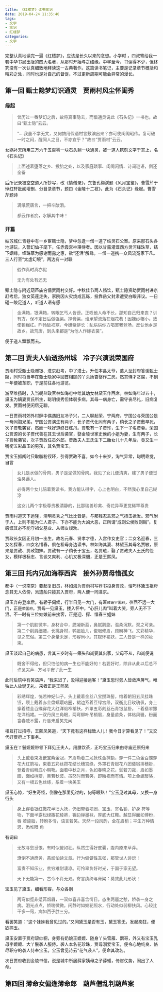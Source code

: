 ```yaml
---
title: 《红楼梦》读书笔记
date: 2019-04-24 11:35:40
tags:
- 文学
- 笔记
- 红楼梦
categories:
- 文学
---
```


完整认真地读完一遍《红楼梦》，应该是长久以来的念想。小学时 ，四叔寄给我一套中华书局出版的四大名著，从那时开始与之结缘。中学至今，书读得不少，但终究没有一次认真细致地拜读这一古典著作。这篇读书笔记，主要是记录章节概括和精彩之处，同时也是对自己的督促，不过更新周期可能会异常的漫长。

<!--more-->

## 第一回 甄士隐梦幻识通灵　贾雨村风尘怀闺秀

### 缘起

> 曾历过一番梦幻之后，故将真事隐去，而借通灵说此《石头记》一书也，故曰“甄士隐”云云。
>
> "....我虽不学无文，又何妨用假语村言敷演出来？亦可使闺阁昭传。复可破一时之闷，醒同人之目，不亦宜乎？"故曰“贾雨村”云云。

女娲补天所用三万六千五百零一块石头剩一块通灵，被一道人镌刻文字于其上，名《石头记》

> 上面述着堕落之乡、投胎之处，以及家庭琐事、闺阁闲情、诗词谜语，倒还全备

后所记录被空空道人所抄写，改《情僧录》，东鲁孔梅溪题《风月宝鉴》，曹雪芹于悼红轩批阅增删、分目录章节，题曰《金陵十二衩》，此为《石头记》缘起。曹雪芹题诗

> 满纸荒唐言，一把辛酸泪。
>
> 都云作者痴，水解其中味！

### 开篇

姑苏城仁青巷中有一乡宦甄士隐，梦中忽逢一僧一道了结灵石公案。原来那石头各地游玩，入警幻仙子麾下，任赤霞宫神瑛侍者。因以甘露灌溉西方灵河绛珠草，结下姻缘。绛珠草为感谢雨露之惠，欲“还泪”解缘。一僧一道携一众风流冤家下凡。三人行至“太虚幻境”，两边有一对联

> 假作真时真亦假
>
> 无为有处有还无

甄士隐与附近葫芦庙穷儒贾雨村交好。中秋佳节两人畅饮，甄士隐资助贾雨村进京赶考后，独女英莲走失，家院因火灾烧成瓦砾，投靠岳父封肃遭受白眼非议。一日碰一跛足道人，听道人语有感

> 金满箱，银满箱，转眼乞丐人皆谤。正叹他人命不长，那知自己归来丧？训有方，保不定日后做强梁。择膏粱，谁承望流落在烟花巷！因嫌纱帽小，致使锁枷扛。昨怜破袄寒，今嫌紫蟒长：乱烘烘你方唱罢我登场，反认他乡是故乡。故荒唐，到头来都是“为他人作嫁衣裳”。

便于道人飘飘而去。

## 第二回 贾夫人仙逝扬州城　冷子兴演说荣国府

贾雨村受甄士隐赠银、进京赶考，中了进士，升任本县太爷，遣人至封府答谢甄士隐，同时将当年在甄士隐家中回首相顾的丫头娇杏娶作二房。然其恃才贪腐，不到一年便被革职，于是前往各地游览。

游至维扬时，入当朝盐政官林如海府中给其幼女林黛玉作西席。林如海年过五十，黛玉为嫡妻贾氏所生，聪明俊秀但体弱多病，其母一病身亡，需守丧尽礼，旧病复发。贾雨村便闲居无聊。

一日贾雨村郊外村肆中偶遇旧友冷子兴，二人聊起荣、宁两府。宁国公与荣国公是一母同胞兄弟。宁国公贾演生有两子，长子贾代化同有两子，稍长之子贾敷早死，次子贾敬袭官，然而一味好道终日炼丹。贾敬有一子贾珍，生下一子名贾蓉。荣国公贾源的长子贾代善在其去世后袭官，娶金陵世家史侯的小姐为妻，生有两子，长子贾赦袭官，次子贾政任员外郎。贾政夫人王氏生下二胎女儿十几年后，竟又生一嘴衔五彩晶玉的男孩，其名贾宝玉。

贾宝玉抓阄时只取脂粉钗环，引得贾政不喜。如今十来岁，淘气异常，聪明乖觉，自言

> 女儿是水做的骨肉，男子是泥做的骨肉。我见了女儿便清爽，建了男子便觉浊臭逼人。
>
> 必得两个女儿陪着我读书，我方能认得字，心上也明白，不然我心里自己糊涂
>
> 这女儿两个字极尊贵极清静的，比那瑞兽珍禽、奇花异草更觉稀罕尊贵

贾雨村道天下运隆，清明灵秀之气比比皆是，与那残忍乖邪之气搏击掀发。邪气附于人，上则不能为仁人君子、下亦不能为大凶大恶，正所谓“成则公侯败则贼”。复感慨其必不能守祖父基业、从师友规劝。

贾政长女因正月初一出生，故名元春、贤孝才德，入宫作女史官；二女名迎春，三女名探春，四女名惜春，俱在祖母身边读书。林如海其妻、林黛玉其母名贾敏，原来是贾赦、贾政胞妹。贾赦有一子稍长于宝玉，名贾琏，娶了贾政夫人王氏的侄女，模样极标志、言谈又爽利、心机又极深细，正是王熙凤。


## 第三回 托内兄如海荐西宾　接外孙贾母惜孤女

都中（一说南京）要起复旧员，林如海为贾雨村写荐书投身贾政，恰巧林黛玉祖母念其无人依傍，派遣船只接其入贾府，两人便一同进京。

黛玉弃舟登岸后，有轿子伺候，行半日见一大门，有匾`敕造宁国府`，往西不远一大门，正是`荣国府`。贾母一见黛玉，搂入怀中，“心肝儿肉”叫着大哭，旁人无不下泪。不一时有三位姑娘前来接客，正是迎、探、惜春三姐妹

> 第一个肌肤微丰，身材合中，腮凝新荔，鼻腻鹅脂，温柔沉默，观之可亲。第二个削肩细腰，长挑身材，鸭蛋脸儿，俊眼修眉，顾盼神飞，文彩精华，见之忘俗。第三个身量未足，形容尚小。其钗环裙袄，三人皆是一样的妆束。

黛玉谈起自己的病患，言其三岁时有一癞头和尚要其出家，父母不从，和尚便说

> 既舍不得他，但只怕他的病一生也不能好的！若要好时，除非从此以后总不许见哭声...方可平安了此一生

此时后院中有笑语声，“我来迟了，没得迎接远客！”黛玉思忖旁人皆敛声屏气，唯独此人放诞无礼。来者正是王熙凤

> 彩绣辉煌，恍若神妃仙子。头上戴着金丝八宝攒珠髻，绾着朝阳五凤挂珠钗，项上戴着赤金盘螭璎珞圈，裙边系着豆绿宫绦，双衡比目玫瑰佩，身上穿着缕金百蝶穿花大红洋缎窄褃袄，外罩五彩刻丝石青银鼠褂，下着翡翠撒花洋绉裙。一双丹凤三角眼，两弯柳叶吊梢眉，身量苗条，体格风骚，粉面含春威不露，丹唇未启笑先闻

相互打过招呼，王熙凤笑道，“天下竟有这样标致人儿！我今日才算看见了！”又交代好贾府上下事务。 

黛玉在丫鬟嬷嬷带领下拜见王夫人，用膳饮茶，正巧宝玉归来由寺庙还原归来

> 头上戴着束发嵌宝紫金冠，齐眉勒着二龙抢珠金抹额，穿一件二色金百蝶穿花大红箭袖，束着五彩丝攒花结长穗宫绦，外罩石青起花八团倭锻排穗褂，登着青缎粉底小朝靴。面若中秋之月，色如春晓之花，鬓若刀裁，眉如墨画，面如桃瓣，目若秋波。虽怒时而若笑，即瞋视而有情。项上金螭璎珞，又有一根五色丝绦，系着一块美玉

黛玉心惊，“好生奇怪，倒像在那里见过的，何等眼熟！”宝玉见过其母，又换一身行头

> 身上穿着银红撒花半旧大袄，仍旧带着项圈、宝玉、寄名锁、护身
> 符等物，下面半露松绿撒花绫裤，锦边弹墨袜，厚底大红鞋。越显得面如傅粉，唇
> 若施脂，转盼多情，语言若笑。天然一段风韵，全在眉梢；平生万种情思，悉堆眼
> 角

有词曰

> 无故寻愁觅恨，有时似傻如狂。纵然生得好皮囊，腹内原来草莽。
>
> 潦倒不通庶务，愚顽怕读文章。行为偏僻性乖张，那管世人诽谤！
>
> 富贵不知乐业，贫穷难耐凄凉。可怜辜负好时光，于国于家无望。
>
> 天下无能第一，古今不肖无双。寄言纨绔与膏粱：莫效此儿形状！

宝玉见了黛玉，细看形容，与众各别

> 两弯似蹙非蹙罥烟眉，一双似喜非喜含情目。态生两靥之愁，娇袭一身之病。泪光点点，娇喘微微。闲静时如姣花照水，行动处似弱柳扶风。心较比干多一窍，病如西子胜三分。

看罢笑道：“这个妹妹我曾见过的。”又问黛玉是否有玉，黛玉答无，发起痴狂，便欲摔玉。

黛玉安置于贾府碧纱橱，身旁有奶娘王嬷嬷、随身丫头雪雁、鹦哥，外又有宝玉乳母李嬷嬷、大丫鬟袭人服侍。袭人本名花珍珠，贾母溺爱宝玉，便令心地纯良、恪尽职守的袭人侍奉宝玉。宝玉曾见诗云“花气袭人”，便命其改名。

次日贾府收到金陵书信，说是城中所居薛家姨母之子薛蟠，倚财仗势，闹出了人命。

## 第四回 薄命女偏逢薄命郎　葫芦僧乱判葫芦案